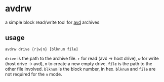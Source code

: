 # avdrw

a simple block read/write tool for [avd](https://github.com/ambyshframber/avd) archives

## usage

`avdrw drive {r|w|n} [blknum file]`

`drive` is the path to the archive file. `r` for read (avd -> host drive), `w` for write (host drive -> avd), `n` to create a new empty drive. `file` is the path to the other file involved. `blknum` is the block number, in hex. `blknum` and `file` are not required for the `n` mode.
